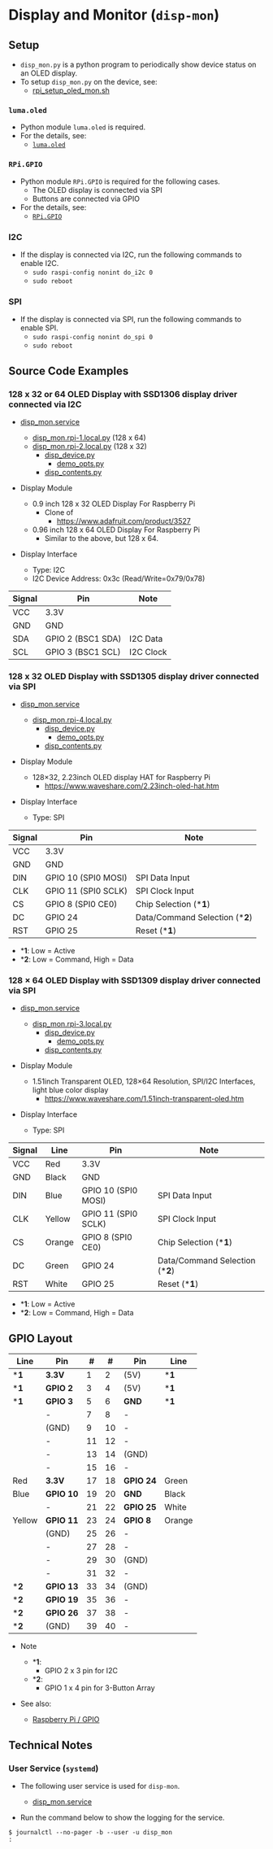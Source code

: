 # Display and Monitor (`disp-mon`)

## Setup

- `disp_mon.py` is a python program to periodically show device status on an OLED display.
- To setup `disp_mon.py` on the device, see:
  - [rpi_setup_oled_mon.sh](../../rpi_setup_oled_mon.sh)

### `luma.oled`

- Python module `luma.oled` is required.
- For the details, see:
  - [`luma.oled`](<luma.oled.md>)

### `RPi.GPIO`

- Python module `RPi.GPIO` is required for the following cases.
  - The OLED display is connected via SPI
  - Buttons are connected via GPIO
- For the details, see:
  - [`RPi.GPIO`](<RPi.GPIO.md>)

### I2C

- If the display is connected via I2C, run the following commands to enable I2C.
  - `sudo raspi-config nonint do_i2c 0`
  - `sudo reboot`

### SPI

- If the display is connected via SPI, run the following commands to enable SPI.
  - `sudo raspi-config nonint do_spi 0`
  - `sudo reboot`

## Source Code Examples

### 128 x 32 or 64 OLED Display with SSD1306 display driver connected via I2C

- [disp_mon.service](disp_mon.service)
  - [disp_mon.rpi-1.local.py](disp_mon.rpi-1.local.py) (128 x 64)
  - [disp_mon.rpi-2.local.py](disp_mon.rpi-2.local.py) (128 x 32)
    - [disp_device.py](<disp_device.py>)
      - [demo_opts.py](<demo_opts.py>)
    - [disp_contents.py](<disp_contents.py>)

- Display Module
  - 0.9 inch 128 x 32 OLED Display For Raspberry Pi
    - Clone of
      - <https://www.adafruit.com/product/3527>
  - 0.96 inch 128 x 64 OLED Display For Raspberry Pi
    - Similar to the above, but 128 x 64.

- Display Interface
  - Type: I2C
  - I2C Device Address: 0x3c (Read/Write=0x79/0x78)

| Signal | Pin               | Note |
|--------|-------------------|------|
| VCC    | 3.3V              |      |
| GND    | GND               |      |
| SDA    | GPIO 2 (BSC1 SDA) | I2C Data |
| SCL    | GPIO 3 (BSC1 SCL) | I2C Clock |

### 128 x 32 OLED Display with SSD1305 display driver connected via SPI

- [disp_mon.service](disp_mon.service)
  - [disp_mon.rpi-4.local.py](disp_mon.rpi-4.local.py)
    - [disp_device.py](<disp_device.py>)
      - [demo_opts.py](<demo_opts.py>)
    - [disp_contents.py](<disp_contents.py>)

- Display Module
  - 128×32, 2.23inch OLED display HAT for Raspberry Pi
    - <https://www.waveshare.com/2.23inch-oled-hat.htm>

- Display Interface
  - Type: SPI

| Signal | Pin                 | Note |
|--------|---------------------|------|
| VCC    | 3.3V                |      |
| GND    | GND                 |      |
| DIN    | GPIO 10 (SPI0 MOSI) | SPI Data Input |
| CLK    | GPIO 11 (SPI0 SCLK) | SPI Clock Input |
| CS     | GPIO 8  (SPI0 CE0)  | Chip Selection (***1**) |
| DC     | GPIO 24             | Data/Command Selection (***2**) |
| RST    | GPIO 25             | Reset (***1**) |

- ***1**: Low = Active
- ***2**: Low = Command, High = Data

### 128 × 64 OLED Display with SSD1309 display driver connected via SPI

- [disp_mon.service](disp_mon.service)
  - [disp_mon.rpi-3.local.py](disp_mon.rpi-3.local.py)
    - [disp_device.py](<disp_device.py>)
      - [demo_opts.py](<demo_opts.py>)
    - [disp_contents.py](<disp_contents.py>)

- Display Module
  - 1.51inch Transparent OLED, 128×64 Resolution, SPI/I2C Interfaces, light blue color display
    - <https://www.waveshare.com/1.51inch-transparent-oled.htm>

- Display Interface
  - Type: SPI

| Signal | Line   | Pin                 | Note |
|--------|--------|---------------------|------|
| VCC    | Red    | 3.3V                |      |
| GND    | Black  | GND                 |      |
| DIN    | Blue   | GPIO 10 (SPI0 MOSI) | SPI Data Input |
| CLK    | Yellow | GPIO 11 (SPI0 SCLK) | SPI Clock Input |
| CS     | Orange | GPIO 8 (SPI0 CE0)   | Chip Selection (***1**) |
| DC     | Green  | GPIO 24             | Data/Command Selection (***2**) |
| RST    | White  | GPIO 25             | Reset (***1**) |

- ***1**: Low = Active
- ***2**: Low = Command, High = Data

## GPIO Layout

| Line   | Pin         | #  | #  | Pin         | Line |
|--------|-------------|----|----|-------------|------|
| ***1** | **3.3V**    | 1  | 2  | (5V)        | ***1** |
| ***1** | **GPIO 2**  | 3  | 4  | (5V)        | ***1** |
| ***1** | **GPIO 3**  | 5  | 6  | **GND**     | ***1** |
|        | -           | 7  | 8  | -           |      |
|        | (GND)       | 9  | 10 | -           |      |
|        | -           | 11 | 12 | -           |      |
|        | -           | 13 | 14 | (GND)       |      |
|        | -           | 15 | 16 | -           |      |
| Red    | **3.3V**    | 17 | 18 | **GPIO 24** | Green |
| Blue   | **GPIO 10** | 19 | 20 | **GND**     | Black |
|        | -           | 21 | 22 | **GPIO 25** | White |
| Yellow | **GPIO 11** | 23 | 24 | **GPIO 8**  | Orange |
|        | (GND)       | 25 | 26 | -           |      |
|        | -           | 27 | 28 | -           |      |
|        | -           | 29 | 30 | (GND)       |      |
|        | -           | 31 | 32 | -           |      |
| ***2** | **GPIO 13** | 33 | 34 | (GND)       |      |
| ***2** | **GPIO 19** | 35 | 36 | -           |      |
| ***2** | **GPIO 26** | 37 | 38 | -           |      |
| ***2** | (GND)       | 39 | 40 | -           |      |

- Note
  - ***1**:
    - GPIO 2 x 3 pin for I2C
  - ***2**:
    - GPIO 1 x 4 pin for 3-Button Array

- See also:
  - [Raspberry Pi / GPIO](<../../Raspberry Pi/gpio.md>)

## Technical Notes

### User Service (`systemd`)

- The following user service is used for `disp-mon`.
  - [disp_mon.service](disp_mon.service)

- Run the command below to show the logging for the service.

```shell
$ journalctl --no-pager -b --user -u disp_mon
:
```

